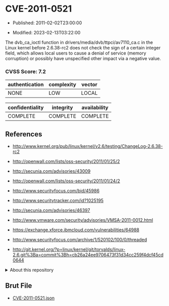 # CVE-2011-0521

- Published: 2011-02-02T23:00:00

- Modified: 2023-02-13T03:22:00

The dvb_ca_ioctl function in drivers/media/dvb/ttpci/av7110_ca.c in the Linux kernel before 2.6.38-rc2 does not check the sign of a certain integer field, which allows local users to cause a denial of service (memory corruption) or possibly have unspecified other impact via a negative value.

### CVSS Score: **7.2**

| authentication | complexity | vector |
| --- | --- | --- |
| NONE | LOW | LOCAL |

| confidentiality | integrity | availability |
| --- | --- | --- |
| COMPLETE | COMPLETE | COMPLETE |

## References

* http://www.kernel.org/pub/linux/kernel/v2.6/testing/ChangeLog-2.6.38-rc2

* http://openwall.com/lists/oss-security/2011/01/25/2

* http://secunia.com/advisories/43009

* http://openwall.com/lists/oss-security/2011/01/24/2

* http://www.securityfocus.com/bid/45986

* http://www.securitytracker.com/id?1025195

* http://secunia.com/advisories/46397

* http://www.vmware.com/security/advisories/VMSA-2011-0012.html

* https://exchange.xforce.ibmcloud.com/vulnerabilities/64988

* http://www.securityfocus.com/archive/1/520102/100/0/threaded

* http://git.kernel.org/?p=linux/kernel/git/torvalds/linux-2.6.git%3Ba=commit%3Bh=cb26a24ee9706473f31d34cc259f4dcf45cd0644

<details>
<summary>About this repository</summary> 

  This repository is part of the project [Live Hack CVE](https://github.com/Live-Hack-CVE). Main website can be found [www.live-hack.org](https://www.live-hack.org) 
  
  Made by [Sn0wAlice](https://github.com/Sn0wAlice) for the people that care about security and need to have a feed of the latest CVEs. Hope you enjoy it, don't forget to star the repo and follow me on [Twitter](https://twitter.com/Sn0wAlice) and [Github](https://github.com/Sn0wAlice). And that is my [personnal website](https://www.alice-snow.me/)

  - [Home Page](https://github.com/Live-Hack-CVE)
  - [Framework](https://github.com/Live-Hack-CVE/cve-framework)
  - [CVE database](https://github.com/Live-Hack-CVE/full_database)
  - [Changelog](https://github.com/Live-Hack-CVE/Changelog)
</details>

## Brut File

* [CVE-2011-0521.json](https://raw.githubusercontent.com/Live-Hack-CVE/full_database/main/cves/2011/CVE-2011-0521.json)

